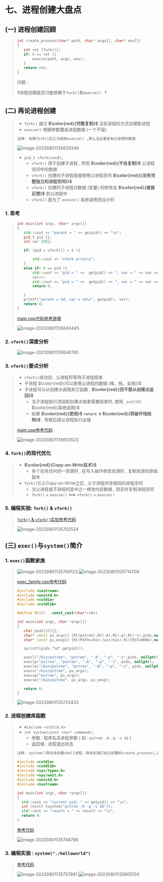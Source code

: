 # 七、进程创建大盘点

## (一) 进程创建回顾

>```c++
>int create_process(char* path, char* args[], char* env[])
>{
>    int ret {fork()};
>    if( 0 == ret ){
>        execve(path, args, env);
>    }
>    return ret;
>}
>```
>
>问题 : 
>
>❓进程创建是否只能依赖于`fork()`和`execve() ` ?

## (二) 再论进程创建

>* `fork()` 通过 **$\color{red}{完整复制}$** 当前进程的方式创建新进程
>* `execve()` 根据参数覆盖进程数据 (一个不留) 
>
>```tex
>注释: 如果fork()后立马调用execve() ,那么没必要复制父进程的数据
>```
>
><img src="photo/image-20230801135629346.png" alt="image-20230801135629346" />
>
>* `pid_t vfork(void);`
>   * `vfork()` 用于创建子进程 , 然而 **$\color{red}{不会复制}$** 父进程空间中的数据
>   * `vfork()` 创建的子进程直接使用父进程空间 **$\color{red}{(没有完整独立的进程空间)}$**
>   * `vfork()` 创建的子进程对数据 (变量) 的修改会 **$\color{red}{直接反馈}$**  到父进程中
>   * `vfork()` 是为了 `execve()` 系统调用而设计的

### 1. 思考

>```c++
>int main(int argc, char* argv[])
>{   
>    std::cout << "parent = " << getpid() << "\n";    
>    pid_t pid {};
>    int var {88};
>
>    if( (pid = vfork()) < 0 ){
>
>        std::cout << "vfork error\n";
>    }
>    else if( 0 == pid ){
>        std::cout << "pid = " <<  getpid() << ", var = " << var << "\n";
>        var++;
>        std::cout << "pid = " <<  getpid() << ", var = " << var << "\n";
>        return 0; 
>
>    }
>    printf("parent = %d, var = %d\n", getpid(), var);
>    return 0;
>}
>```
>
>[main.cpp代码参考链接](https://github.com/WONGZEONJYU/Linux_System_Program/blob/main/6.other_create_process/main.cpp)
>
><img src="photo/image-20230801135640445.png" alt="image-20230801135640445" />

### 2. `vfork()`深度分析

><img src="photo/image-20230801135646785.png" alt="image-20230801135646785" />

### 3. `vfork()`要点分析

>- `vfork()`成功后 , 父进程将等待子进程结束
>- 子进程 $\color{red}{可以使用父进程的数据 (堆、栈、全局)}$
>- 子进程可以从创建点调用其它函数 , **$\color{red}{但不要从创建点返回}$**
>   - 当子进程执行流回到创建点或者需要结束时, 使用 `_exit(0)`  $\color{red}{系统调用}$
>   - 如果 **$\color{red}{使用}$** **`return 0`**  **$\color{red}{将破坏栈结构}$** , 导致后续父进程执行出错
>
>
>[main.cpp参考代码](https://github.com/WONGZEONJYU/Linux_System_Program/blob/main/6.other_create_process/main.cpp)
>
><img src="photo/image-20230801135653523.png" alt="image-20230801135653523" />

### 4. `fork()`的现代优化

>- **$\color{red}{Copy-on-Write技术}$**
>   - 多个任务访问同一资源时 , 在写入操作修改资源时 , 复制资源的原始副本
>- `fork()`引入Copy-on-Write之后 , 父子进程共享相同的进程空间
>   - 当父进程或子进程的其中之一修改内存数据 , 则实时复制进程空间
>   - `fork()` + `execve()` <==> `vfork()` + `execve()`
>

### 5. 编程实验: `fork()` & `vfork()`

>[`fork()` & `vfork()`实验参考代码](https://github.com/WONGZEONJYU/Linux_System_Program/blob/main/6.other_create_process/test.cpp)
>
><img src="photo/image-20230801135702524.png" alt="image-20230801135702524" />

## (三) `exec()`与`system()`简介

### 1. `exec()`函数家族

><img src="photo/image-20230801135709123.png" alt="image-20230801135709123" />
>
><img src="photo/image-20230801135714706.png" alt="image-20230801135714706" />
>
>[exec_family.cpp参考代码](https://github.com/WONGZEONJYU/Linux_System_Program/blob/main/6.other_create_process/exec_family.cpp)
>
>```c++
>#include <iostream>
>#include <unistd.h>
>#include <cstdio>
>#include <cstdlib>
>
>#define RC(s)   const_cast<char*>(#s)
>
>int main(int argc, char *argv[])
>{
>    char pids[32]{};
>    char* const ps_argv[] {RC(pstree),RC(-A),RC(-p),RC(-s),pids,nullptr};
>    char* const ps_envp[] {RC(PATH=/bin:/usr/bin),RC(TEST=WONG),nullptr};
>
>    sprintf(pids,"%d",getpid());
>
>    execl("/bin/pstree", "pstree", "-A", "-p", "-s",pids, nullptr);
>    execlp("pstree", "pstree", "-A", "-p", "-s", pids, nullptr);
>    execle("/bin/pstree", "pstree", "-A", "-p", "-s", pids, nullptr, ps_envp);
>    execv("/bin/pstree", ps_argv);
>    execvp("pstree", ps_argv);
>    execve("/bin/pstree", ps_argv, ps_envp);
>
>    return 0;
>}
>```
>
><img src="photo/image-20230801135722433.png" alt="image-20230801135722433" />

### 2. 进程创建库函数

>- `#include <stdlib.h>`
>- `int system(const char* command);`
>   - 参数 : 程序名及进程参数 ( 如 : `pstree -A -p -s $$` )
>   - 返回值 : 进程退出状态
>
>
>```tex
>注释: system()首先会创建shell进程，效率比我们自己创建的create_process(…) 低
>```
>
>```c++
>#include <cstdio>
>#include <cstdlib>
>#include <sys/types.h>
>#include <sys/wait.h>
>#include <unistd.h>
>#include <iostream>
>
>int main(int argc, char *argv[])
>{
>   std::cout << "current pid: " << getpid() << "\n";
>   int result {system("pstree -A -p -s $$")};
>   std::cout << "result = " << result << "\n";
>   return 0;
>}
>```
>
>[参考代码](https://github.com/WONGZEONJYU/Linux_System_Program/blob/main/6.other_create_process/test2.cpp)
>
><img src="photo/image-20230801135748786.png" alt="image-20230801135748786" />

### 3. 编程实验 : `system("./helloworld")`

>[参考代码](https://github.com/WONGZEONJYU/Linux_System_Program/tree/main/6.other_create_process)
>
><img src="photo/image-20230801135757861.png" alt="image-20230801135757861" />
>
><img src="photo/image-20230801135805154.png" alt="image-20230801135805154" />


